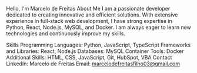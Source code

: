 Hello, I'm Marcelo de Freitas
About Me
I am a passionate developer dedicated to creating innovative and efficient solutions. With extensive experience in full-stack web development, I have strong expertise in Python, React, Node.js, MySQL, and Docker. I am always eager to learn new technologies and continuously improve my skills.

Skills
Programming Languages: Python, JavaScript, TypeScript
Frameworks and Libraries: React, Node.js
Databases: MySQL
Container Tools: Docker
Additional Skills: HTML, CSS, JavaScript, Git, HubSpot, VBA
Contact
LinkedIn: Marcelo de Freitas
Email: marcelodefreitasfilho03@gmail.com
